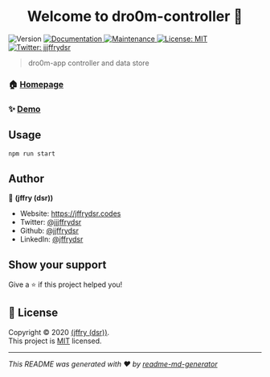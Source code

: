 <h1 align="center">Welcome to dro0m-controller 👋</h1>
<p>
  <img alt="Version" src="https://img.shields.io/badge/version-0.0.1-blue.svg?cacheSeconds=2592000" />
  <a href="https://github.com/Dro0m/README" target="_blank">
    <img alt="Documentation" src="https://img.shields.io/badge/documentation-yes-brightgreen.svg" />
  </a>
  <a href="https://github.com/dro0m/controller/graphs/commit-activity" target="_blank">
    <img alt="Maintenance" src="https://img.shields.io/badge/Maintained%3F-yes-green.svg" />
  </a>
  <a href="https://github.com/dro0m/controller/blob/master/LICENSE" target="_blank">
    <img alt="License: MIT" src="https://img.shields.io/github/license/jjffrydsr/dro0m-controller" />
  </a>
  <a href="https://twitter.com/jjjffrydsr" target="_blank">
    <img alt="Twitter: jjjffrydsr" src="https://img.shields.io/twitter/follow/jjjffrydsr.svg?style=social" />
  </a>
</p>

> dro0m-app controller and data store

### 🏠 [Homepage](https://dro0m.github.io/UI/)

### ✨ [Demo](https://dro0m.netlify.com/)

## Usage

```sh
npm run start
```

## Author

👤 **(jffry (dsr))**

* Website: https://jffrydsr.codes
* Twitter: [@jjjffrydsr](https://twitter.com/jjjffrydsr)
* Github: [@jjffrydsr](https://github.com/jjffrydsr)
* LinkedIn: [@jffrydsr](https://linkedin.com/in/jffrydsr)

## Show your support

Give a ⭐️ if this project helped you!

## 📝 License

Copyright © 2020 [(jffry (dsr))](https://github.com/jjffrydsr).<br />
This project is [MIT](https://github.com/dro0m/controller/blob/master/LICENSE) licensed.

***
_This README was generated with ❤️ by [readme-md-generator](https://github.com/kefranabg/readme-md-generator)_